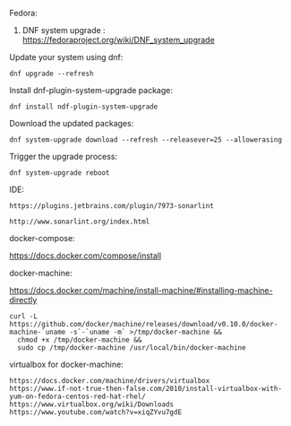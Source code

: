 Fedora:

1. DNF system upgrade : https://fedoraproject.org/wiki/DNF_system_upgrade

Update your system using dnf:

```dnf upgrade --refresh```

Install dnf-plugin-system-upgrade package:

```dnf install ndf-plugin-system-upgrade```

Download the updated packages:

```dnf system-upgrade download --refresh --releasever=25 --allowerasing```

Trigger the upgrade process:

```dnf system-upgrade reboot```

IDE:

`https://plugins.jetbrains.com/plugin/7973-sonarlint`

`http://www.sonarlint.org/index.html`

docker-compose:

https://docs.docker.com/compose/install

docker-machine:

https://docs.docker.com/machine/install-machine/#installing-machine-directly

```
curl -L https://github.com/docker/machine/releases/download/v0.10.0/docker-machine-`uname -s`-`uname -m` >/tmp/docker-machine &&
  chmod +x /tmp/docker-machine &&
  sudo cp /tmp/docker-machine /usr/local/bin/docker-machine
  ```
virtualbox for docker-machine:

```
https://docs.docker.com/machine/drivers/virtualbox
https://www.if-not-true-then-false.com/2010/install-virtualbox-with-yum-on-fedora-centos-red-hat-rhel/
https://www.virtualbox.org/wiki/Downloads  
https://www.youtube.com/watch?v=xiqZYvu7gdE
```

